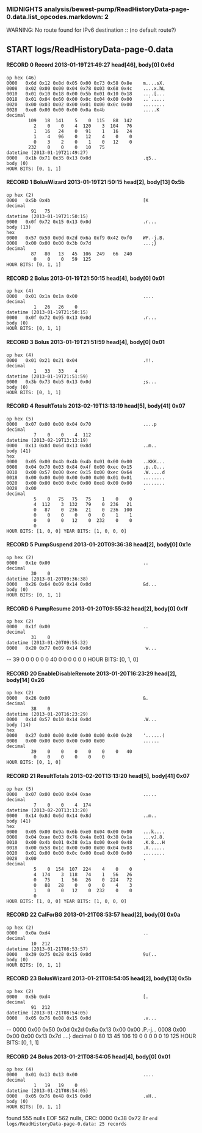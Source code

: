 ### MIDNIGHTS analysis/bewest-pump/ReadHistoryData-page-0.data.list_opcodes.markdown: 2
WARNING: No route found for IPv6 destination :: (no default route?)
## START logs/ReadHistoryData-page-0.data
#### RECORD 0 Record 2013-01-19T21:49:27 head[46], body[0] 0x6d
    op hex (46)
    0000   0x6d 0x12 0x8d 0x05 0x00 0x73 0x58 0x8e    m....sX.
    0008   0x02 0x00 0x00 0x04 0x78 0x03 0x68 0x4c    ....x.hL
    0010   0x01 0x10 0x18 0x00 0x5b 0x01 0x10 0x18    ....[...
    0018   0x01 0x04 0x60 0x00 0x0c 0x04 0x00 0x00    ..`.....
    0020   0x00 0x03 0x02 0x00 0x01 0x00 0x0c 0x00    ........
    0028   0xe8 0x00 0x00 0x00 0x0a 0x4b              .....K
    decimal
            109   18  141    5    0  115   88  142
              2    0    0    4  120    3  104   76
              1   16   24    0   91    1   16   24
              1    4   96    0   12    4    0    0
              0    3    2    0    1    0   12    0
            232    0    0    0   10   75
    datetime (2013-01-19T21:49:27)
    0000   0x1b 0x71 0x35 0x13 0x0d                   .q5..
    body (0)
    HOUR BITS: [0, 1, 1]

#### RECORD 1 BolusWizard 2013-01-19T21:50:15 head[2], body[13] 0x5b
    op hex (2)
    0000   0x5b 0x4b                                  [K
    decimal
             91   75
    datetime (2013-01-19T21:50:15)
    0000   0x0f 0x72 0x15 0x13 0x0d                   .r...
    body (13)
    hex
    0000   0x57 0x50 0x0d 0x2d 0x6a 0xf9 0x42 0xf0    WP.-j.B.
    0008   0x00 0x00 0x00 0x3b 0x7d                   ...;}
    decimal
             87   80   13   45  106  249   66  240
              0    0    0   59  125
    HOUR BITS: [0, 1, 1]

#### RECORD 2 Bolus 2013-01-19T21:50:15 head[4], body[0] 0x01
    op hex (4)
    0000   0x01 0x1a 0x1a 0x00                        ....
    decimal
              1   26   26    0
    datetime (2013-01-19T21:50:15)
    0000   0x0f 0x72 0x95 0x13 0x0d                   .r...
    body (0)
    HOUR BITS: [0, 1, 1]

#### RECORD 3 Bolus 2013-01-19T21:51:59 head[4], body[0] 0x01
    op hex (4)
    0000   0x01 0x21 0x21 0x04                        .!!.
    decimal
              1   33   33    4
    datetime (2013-01-19T21:51:59)
    0000   0x3b 0x73 0xb5 0x13 0x0d                   ;s...
    body (0)
    HOUR BITS: [0, 1, 1]

#### RECORD 4 ResultTotals 2013-02-19T13:13:19 head[5], body[41] 0x07
    op hex (5)
    0000   0x07 0x00 0x00 0x04 0x70                   ....p
    decimal
              7    0    0    4  112
    datetime (2013-02-19T13:13:19)
    0000   0x13 0x8d 0x6d 0x13 0x8d                   ..m..
    body (41)
    hex
    0000   0x05 0x00 0x4b 0x4b 0x4b 0x01 0x00 0x00    ..KKK...
    0008   0x04 0x70 0x03 0x84 0x4f 0x00 0xec 0x15    .p..O...
    0010   0x00 0x57 0x00 0xec 0x15 0x00 0xec 0x64    .W.....d
    0018   0x00 0x00 0x00 0x00 0x00 0x00 0x01 0x01    ........
    0020   0x00 0x00 0x00 0x0c 0x00 0xe8 0x00 0x00    ........
    0028   0x00                                       .
    decimal
              5    0   75   75   75    1    0    0
              4  112    3  132   79    0  236   21
              0   87    0  236   21    0  236  100
              0    0    0    0    0    0    1    1
              0    0    0   12    0  232    0    0
              0
    HOUR BITS: [1, 0, 0] YEAR BITS: [1, 0, 0, 0]

#### RECORD 5 PumpSuspend 2013-01-20T09:36:38 head[2], body[0] 0x1e
    op hex (2)
    0000   0x1e 0x00                                  ..
    decimal
             30    0
    datetime (2013-01-20T09:36:38)
    0000   0x26 0x64 0x09 0x14 0x0d                   &d...
    body (0)
    HOUR BITS: [0, 1, 1]

#### RECORD 6 PumpResume 2013-01-20T09:55:32 head[2], body[0] 0x1f
    op hex (2)
    0000   0x1f 0x00                                  ..
    decimal
             31    0
    datetime (2013-01-20T09:55:32)
    0000   0x20 0x77 0x09 0x14 0x0d                    w...
--
             39    0    0    0    0    0    0   40
              0    0    0    0    0    0
    HOUR BITS: [0, 1, 0]

#### RECORD 20 EnableDisableRemote 2013-01-20T16:23:29 head[2], body[14] 0x26
    op hex (2)
    0000   0x26 0x00                                  &.
    decimal
             38    0
    datetime (2013-01-20T16:23:29)
    0000   0x1d 0x57 0x10 0x14 0x0d                   .W...
    body (14)
    hex
    0000   0x27 0x00 0x00 0x00 0x00 0x00 0x00 0x28    '......(
    0008   0x00 0x00 0x00 0x00 0x00 0x00              ......
    decimal
             39    0    0    0    0    0    0   40
              0    0    0    0    0    0
    HOUR BITS: [0, 1, 0]

#### RECORD 21 ResultTotals 2013-02-20T13:13:20 head[5], body[41] 0x07
    op hex (5)
    0000   0x07 0x00 0x00 0x04 0xae                   .....
    decimal
              7    0    0    4  174
    datetime (2013-02-20T13:13:20)
    0000   0x14 0x8d 0x6d 0x14 0x8d                   ..m..
    body (41)
    hex
    0000   0x05 0x00 0x9a 0x6b 0xe0 0x04 0x00 0x00    ...k....
    0008   0x04 0xae 0x03 0x76 0x4a 0x01 0x38 0x1a    ...vJ.8.
    0010   0x00 0x4b 0x01 0x38 0x1a 0x00 0xe0 0x48    .K.8...H
    0018   0x00 0x58 0x1c 0x00 0x00 0x00 0x04 0x03    .X......
    0020   0x01 0x00 0x00 0x0c 0x00 0xe8 0x00 0x00    ........
    0028   0x00                                       .
    decimal
              5    0  154  107  224    4    0    0
              4  174    3  118   74    1   56   26
              0   75    1   56   26    0  224   72
              0   88   28    0    0    0    4    3
              1    0    0   12    0  232    0    0
              0
    HOUR BITS: [1, 0, 0] YEAR BITS: [1, 0, 0, 0]

#### RECORD 22 CalForBG 2013-01-21T08:53:57 head[2], body[0] 0x0a
    op hex (2)
    0000   0x0a 0xd4                                  ..
    decimal
             10  212
    datetime (2013-01-21T08:53:57)
    0000   0x39 0x75 0x28 0x15 0x0d                   9u(..
    body (0)
    HOUR BITS: [0, 1, 1]

#### RECORD 23 BolusWizard 2013-01-21T08:54:05 head[2], body[13] 0x5b
    op hex (2)
    0000   0x5b 0xd4                                  [.
    decimal
             91  212
    datetime (2013-01-21T08:54:05)
    0000   0x05 0x76 0x08 0x15 0x0d                   .v...
--
    0000   0x00 0x50 0x0d 0x2d 0x6a 0x13 0x00 0x00    .P.-j...
    0008   0x00 0x00 0x00 0x13 0x7d                   ....}
    decimal
              0   80   13   45  106   19    0    0
              0    0    0   19  125
    HOUR BITS: [0, 1, 1]

#### RECORD 24 Bolus 2013-01-21T08:54:05 head[4], body[0] 0x01
    op hex (4)
    0000   0x01 0x13 0x13 0x00                        ....
    decimal
              1   19   19    0
    datetime (2013-01-21T08:54:05)
    0000   0x05 0x76 0x48 0x15 0x0d                   .vH..
    body (0)
    HOUR BITS: [0, 1, 1]

found 555 nulls
EOF 562 nulls, CRC:
0000   0x38 0x72                                  8r
`end logs/ReadHistoryData-page-0.data: 25 records`
